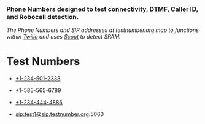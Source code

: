 ### Phone Numbers designed to test connectivity, DTMF, Caller ID, and Robocall detection.

*The Phone Numbers and SIP addresses at testnumber.org map to functions within [Twilio](http://twilio.com) and uses [Scout](http://scout.tel) to detect SPAM.*

# Test Numbers

* <a href="tel:+12345012333">+1-234-501-2333</a>

* <a href="tel:+15855656789">+1-585-565-6789</a>

* <a href="tel:+12344444886">+1-234-444-4886</a>

* <a href="sip:test1@sip.testnumber.org:5060">sip:test1@sip.testnumber.org:5060</a>
